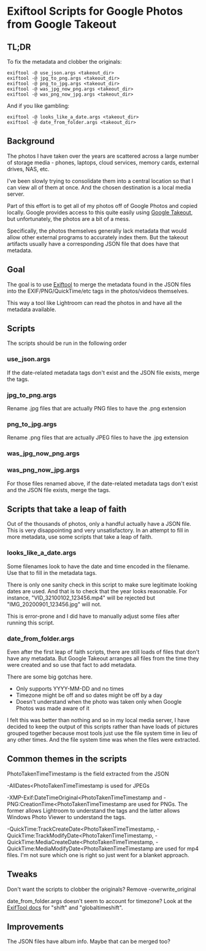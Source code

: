 # Exiftool Scripts for Google Photos from Google Takeout
## TL;DR
To fix the metadata and clobber the originals:
```
exiftool -@ use_json.args <takeout_dir>
exiftool -@ jpg_to_png.args <takeout_dir>
exiftool -@ png_to_jpg.args <takeout_dir>
exiftool -@ was_jpg_now_png.args <takeout_dir>
exiftool -@ was_png_now_jpg.args <takeout_dir>
```

And if you like gambling:
```
exiftool -@ looks_like_a_date.args <takeout_dir>
exiftool -@ date_from_folder.args <takeout_dir>
```

## Background
The photos I have taken over the years are scattered across a large number of
storage media - phones, laptops, cloud services, memory cards, external drives,
NAS, etc.

I've been slowly trying to consolidate them into a central location so that I
can view all of them at once. And the chosen destination is a local media
server.

Part of this effort is to get all of my photos off of Google Photos and copied
locally. Google provides access to this quite easily using
[Google Takeout](https://support.google.com/accounts/answer/3024190?hl=en), but
unfortunately, the photos are a bit of a mess.

Specifically, the photos themselves generally lack metadata that would allow
other external programs to accurately index them. But the takeout artifacts
usually have a corresponding JSON file that does have that metadata.

## Goal
The goal is to use [Exiftool](http://exiftool.org/) to merge the metadata found
in the JSON files into the EXIF/PNG/QuickTime/etc tags in the photos/videos
themselves.

This way a tool like Lightroom can read the photos in and have all the
metadata available.

## Scripts
The scripts should be run in the following order

### use_json.args
If the date-related metadata tags don't exist and the JSON file exists, merge
the tags.

### jpg_to_png.args
Rename .jpg files that are actually PNG files to have the .png extension

### png_to_jpg.args
Rename .png files that are actually JPEG files to have the .jpg extension

### was_jpg_now_png.args
### was_png_now_jpg.args
For those files renamed above, if the date-related metadata tags don't exist and
the JSON file exists, merge the tags.

## Scripts that take a leap of faith
Out of the thousands of photos, only a handful actually have a JSON file. This
is very disappointing and very unsatisfactory. In an attempt to fill in more
metadata, use some scripts that take a leap of faith.

### looks_like_a_date.args
Some filenames look to have the date and time encoded in the filename. Use that
to fill in the metadata tags.

There is only one sanity check in this script to make sure legitimate looking
dates are used. And that is to check that the year looks reasonable. For
instance, "VID_32100102_123456.mp4" will be rejected but
"IMG_20200901_123456.jpg" will not.

This is error-prone and I did have to manually adjust some files after running
this script.

### date_from_folder.args
Even after the first leap of faith scripts, there are still loads of files that
don't have any metadata. But Google Takeout arranges all files from the time
they were created and so use that fact to add metadata.

There are some big gotchas here.

* Only supports YYYY-MM-DD and no times
* Timezone might be off and so dates might be off by a day
* Doesn't understand when the photo was taken only when Google Photos was made
aware of it

I felt this was better than nothing and so in my local media server, I have
decided to keep the output of this scripts rather than have loads of pictures
grouped together because most tools just use the file system time in lieu of any
other times. And the file system time was when the files were extracted.

## Common themes in the scripts
PhotoTakenTimeTimestamp is the field extracted from the JSON

-AllDates<PhotoTakenTimeTimestamp is used for JPEGs

-XMP-Exif:DateTimeOriginal<PhotoTakenTimeTimestamp and
-PNG:CreationTime<PhotoTakenTimeTimestamp are used for PNGs. The former allows
Lightroom to understand the tags and the latter allows Windows Photo Viewer
to understand the tags.

-QuickTime:TrackCreateDate<PhotoTakenTimeTimestamp,
-QuickTime:TrackModifyDate<PhotoTakenTimeTimestamp,
-QuickTime:MediaCreateDate<PhotoTakenTimeTimestamp,
-QuickTime:MediaModifyDate<PhotoTakenTimeTimestamp are used for mp4 files. I'm
not sure which one is right so just went for a blanket approach.

## Tweaks
Don't want the scripts to clobber the originals? Remove -overwrite_original

date_from_folder.args doesn't seem to account for timezone? Look at the [ExifTool
docs](https://exiftool.org/exiftool_pod.html) for "shift" and "globaltimeshift".

## Improvements
The JSON files have album info. Maybe that can be merged too?

